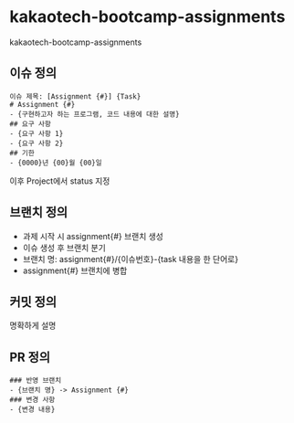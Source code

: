 # kakaotech-bootcamp-assignments
kakaotech-bootcamp-assignments

## 이슈 정의
```
이슈 제목: [Assignment {#}] {Task}
# Assignment {#}
- {구현하고자 하는 프로그램, 코드 내용에 대한 설명}
## 요구 사항
- {요구 사항 1}
- {요구 사항 2}
## 기한
- {0000}년 {00}월 {00}일
```
이후 Project에서 status 지정

## 브랜치 정의
- 과제 시작 시 assignment{#} 브랜치 생성
- 이슈 생성 후 브랜치 분기
- 브랜치 명: assignment{#}/{이슈번호}-{task 내용을 한 단어로}
- assignment{#} 브랜치에 병합

## 커밋 정의
명확하게 설명

## PR 정의
```
### 반영 브랜치
- {브랜치 명} -> Assignment {#}
### 변경 사항
- {변경 내용}
